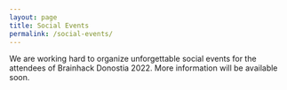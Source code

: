 ```yaml
---
layout: page
title: Social Events
permalink: /social-events/
---
```


We are working hard to organize unforgettable social events for the attendees of Brainhack Donostia 2022. More information will be available soon.